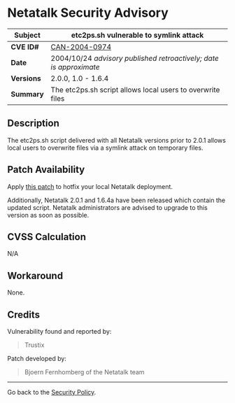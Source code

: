 # Netatalk Security Advisory

| **Subject**  | etc2ps.sh vulnerable to symlink attack |
| ------------ | -------------------------------------- |
| **CVE ID#**  | [CAN-2004-0974](https://www.cve.org/CVERecord?id=CVE-2004-0974) |
| **Date**     | 2004/10/24 *advisory published retroactively; date is approximate* |
| **Versions** | 2.0.0, 1.0 - 1.6.4 |
| **Summary**  | The etc2ps.sh script allows local users to overwrite files |

## Description

The etc2ps.sh script delivered with all Netatalk versions prior to 2.0.1
allows local users to overwrite files via a symlink attack on temporary
files.

## Patch Availability

Apply [this patch](CVE-2004-0974.diff) to hotfix your local Netatalk
deployment.

Additionally, Netatalk 2.0.1 and 1.6.4a have been released which contain
the updated script. Netatalk administrators are advised to upgrade to
this version as soon as possible.

## CVSS Calculation

N/A

## Workaround

None.

## Credits

Vulnerability found and reported by:

> Trustix

Patch developed by:

> Bjoern Fernhomberg of the Netatalk team

---

Go back to the [Security Policy](/security.html).
